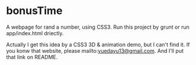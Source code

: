 bonusTime
=========

A webpage for rand a number, using CSS3. Run this project by grunt or run app/index.html driectly.

Actually I get this idea by a CSS3 3D & animation demo, but I can't find it. If you konw that website, please mailto:yuedayu13@gmail.com. And I'll put that link on README.
